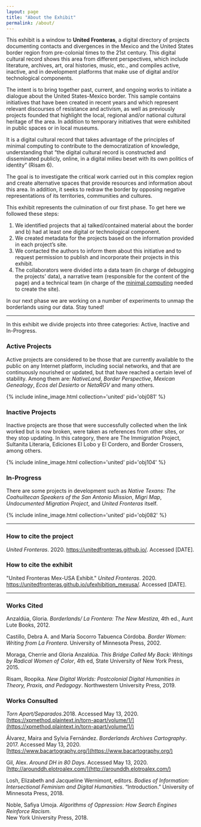 ```yaml
---
layout: page
title: "About the Exhibit"
permalink: /about/
---
```


This exhibit is a window to **United Fronteras**, a digital directory of projects documenting contacts and divergences in the Mexico and the United States border region from pre-colonial times to the 21st century. This digital cultural record shows this area from different perspectives, which include literature, archives, art, oral histories, music, etc., and compiles active, inactive, and in development platforms that make use of digital and/or technological components.

The intent is to bring together past, current, and ongoing works to initiate a dialogue about the United States-Mexico border. This sample contains initiatives that have been created in recent years and which represent relevant discourses of resistance and activism, as well as previously projects founded that highlight the local, regional and/or national cultural heritage of the area. In addition to temporary initiatives that were exhibited in public spaces or in local museums.

It is a digital cultural record that takes advantage of the principles of minimal computing to contribute to the democratization of knowledge, understanding that “the digital cultural record is constructed and disseminated publicly, online, in a digital milieu beset with its own politics of identity” (Risam 6).

The goal is to investigate the critical work carried out in this complex region and create alternative spaces that provide resources and information about this area. In addition, it seeks to redraw the border by opposing negative representations of its territories, communities and cultures.

This exhibit represents the culmination of our first phase. To get here we followed these steps:

1. We identified projects that a) talked/contained material about the border and b) had at least one digital or technological component.
2. We created metadata for the projects based on the information provided in each project’s site. 
3. We contacted the authors to inform them about this initiative and to request permission to publish and incorporate their projects in this exhibit.
4. The collaborators were divided into a data team (in charge of debugging the projects' data), a narrative team (responsible for the content of the page) and a technical team (in charge of the [minimal computing](http://go-dh.github.io/mincomp/) needed to create the site).

In our next phase we are working on a number of experiments to unmap the borderlands using our data. Stay tuned!

---

In this exhibit we divide projects into three categories: Active, Inactive and In-Progress.

### Active Projects

Active projects are considered to be those that are currently available to the public on any Internet platform, including social networks, and that are continuously nourished or updated, but that have reached a certain level of stability. Among them are: *NativeLand*, *Border Perspective*, *Mexican Genealogy*, *Ecos del Desierto* or *NetaRGV* and many others.


{% include inline_image.html collection='united' pid='obj081' %}

### Inactive Projects

Inactive projects are those that were successfully collected when the link worked but is now broken, were taken as references from other sites, or they stop updating. In this category, there are The Immigration Project, Sultanita Literaria, Ediciones El Lobo y El Cordero, and Border Crossers, among others.

{% include inline_image.html collection='united' pid='obj104' %}

### In-Progress

There are some projects in development such as *Native Texans: The Coahuiltecan Speakers of the San Antonio Mission*, *Migri Map*, *Undocumented Migration Project*, and *United Fronteras* itself.


{% include inline_image.html collection='united' pid='obj082' %}

---

### How to cite the project
*United Fronteras*. 2020. https://unitedfronteras.github.io/. Accessed [DATE].

### How to cite the exhibit
"United Fronteras Mex-USA Exhibit." *United Fronteras*. 2020. https://unitedfronteras.github.io/ufexhibition_mexusa/. Accessed [DATE].

---

### Works Cited

Anzaldúa, Gloria. <em>Borderlands/ La Frontera: The New Mestiza</em>, 4th ed., Aunt Lute
   Books, 2012.

Castillo, Debra A. and María Socorro Tabuenca Córdoba. <em>Border Women: Writing from
   La Frontera</em>. University of Minnesota Press, 2002.

Moraga, Cherríe and Gloria Anzaldúa. <em>This Bridge Called My Back: Writings by Radical
   Women of Color</em>, 4th ed, State University of New York Press, 2015.

Risam, Roopika. <em>New Digital Worlds: Postcolonial Digital Humanities in Theory, Praxis,
   and Pedagogy</em>. Northwestern University Press, 2019.

### Works Consulted

<em>Torn Apart/Separados</em>.2018. Accessed May 13, 2020.
   [https://xpmethod.plaintext.in/torn-apart/volume/1/](https://xpmethod.plaintext.in/torn-apart/volume/1/)

Álvarez, Maira and Sylvia Fernández. <em>Borderlands Archives Cartography</em>. 2017. Accessed May 13, 2020.  
   [https://www.bacartography.org/](https://www.bacartography.org/)

Gil, Alex. <em>Around DH in 80 Days</em>. Accessed May 13, 2020. [http://arounddh.elotroalex.com/](http://arounddh.elotroalex.com/)

Losh, Elizabeth and Jacqueline Wernimont, editors. <em>Bodies of Information: Intersectional
   Feminism and Digital Humanities</em>. “Introduction.” University of Minnesota Press, 2018.

Noble, Safiya Umoja. <em>Algorithms of Oppression: How Search Engines Reinforce Racism</em>.   
   New York University Press, 2018.
